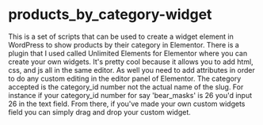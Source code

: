 # products_by_category-widget
This is a set of scripts that can be used to create a widget element in WordPress to show products by their category in Elementor.
There is a plugin that I used called Unlimited Elements for Elementor where you can create your own widgets. It's pretty cool because it allows you to add html, css, and js all in the same editor.
As well you need to add attributes in order to do any custom editing in the editor panel of Elementor. The category accepted is the category_id number not the actual name of the slug. For instance if your category_id number for say 'bear_masks' is 26 you'd input 26 in the text field.
From there, if you've made your own custom widgets field you can simply drag and drop your custom widget.

